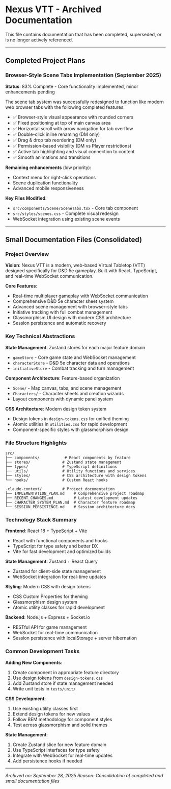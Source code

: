 # Nexus VTT - Archived Documentation

This file contains documentation that has been completed, superseded, or is no longer actively referenced.

---

## Completed Project Plans

### Browser-Style Scene Tabs Implementation (September 2025)
**Status**: 83% Complete - Core functionality implemented, minor enhancements pending

The scene tab system was successfully redesigned to function like modern web browser tabs with the following completed features:

- ✅ Browser-style visual appearance with rounded corners
- ✅ Fixed positioning at top of main canvas area
- ✅ Horizontal scroll with arrow navigation for tab overflow
- ✅ Double-click inline renaming (DM only)
- ✅ Drag & drop tab reordering (DM only)
- ✅ Permission-based visibility (DM vs Player restrictions)
- ✅ Active tab highlighting and visual connection to content
- ✅ Smooth animations and transitions

**Remaining enhancements** (low priority):
- Context menu for right-click operations
- Scene duplication functionality
- Advanced mobile responsiveness

**Key Files Modified**:
- `src/components/Scene/SceneTabs.tsx` - Core tab component
- `src/styles/scenes.css` - Complete visual redesign
- WebSocket integration using existing scene events

---

## Small Documentation Files (Consolidated)

### Project Overview
**Vision**: Nexus VTT is a modern, web-based Virtual Tabletop (VTT) designed specifically for D&D 5e gameplay. Built with React, TypeScript, and real-time WebSocket communication.

**Core Features**:
- Real-time multiplayer gameplay with WebSocket communication
- Comprehensive D&D 5e character sheet system
- Advanced scene management with browser-style tabs
- Initiative tracking with full combat management
- Glassmorphism UI design with modern CSS architecture
- Session persistence and automatic recovery

### Key Technical Abstractions

**State Management**: Zustand stores for each major feature domain
- `gameStore` - Core game state and WebSocket management
- `characterStore` - D&D 5e character data and operations
- `initiativeStore` - Combat tracking and turn management

**Component Architecture**: Feature-based organization
- `Scene/` - Map canvas, tabs, and scene management
- `Characters/` - Character sheets and creation wizards
- Layout components with dynamic panel system

**CSS Architecture**: Modern design token system
- Design tokens in `design-tokens.css` for unified theming
- Atomic utilities in `utilities.css` for rapid development
- Component-specific styles with glassmorphism design

### File Structure Highlights

```
src/
├── components/           # React components by feature
├── stores/              # Zustand state management
├── types/               # TypeScript definitions
├── utils/               # Utility functions and services
├── styles/              # CSS architecture with design tokens
└── hooks/               # Custom React hooks

.claude-context/         # Project documentation
├── IMPLEMENTATION_PLAN.md    # Comprehensive project roadmap
├── RECENT_CHANGES.md         # Latest development updates
├── CHARACTER_SYSTEM_PLAN.md  # Character feature roadmap
└── SESSION_PERSISTENCE.md    # Session architecture docs
```

### Technology Stack Summary

**Frontend**: React 18 + TypeScript + Vite
- React with functional components and hooks
- TypeScript for type safety and better DX
- Vite for fast development and optimized builds

**State Management**: Zustand + React Query
- Zustand for client-side state management
- WebSocket integration for real-time updates

**Styling**: Modern CSS with design tokens
- CSS Custom Properties for theming
- Glassmorphism design system
- Atomic utility classes for rapid development

**Backend**: Node.js + Express + Socket.io
- RESTful API for game management
- WebSocket for real-time communication
- Session persistence with localStorage + server hibernation

### Common Development Tasks

**Adding New Components**:
1. Create component in appropriate feature directory
2. Use design tokens from `design-tokens.css`
3. Add Zustand store if state management needed
4. Write unit tests in `tests/unit/`

**CSS Development**:
1. Use existing utility classes first
2. Extend design tokens for new values
3. Follow BEM methodology for component styles
4. Test across glassmorphism and solid themes

**State Management**:
1. Create Zustand slice for new feature domain
2. Use TypeScript interfaces for type safety
3. Integrate with WebSocket for real-time updates
4. Add persistence hooks if needed

---

*Archived on: September 28, 2025*
*Reason: Consolidation of completed and small documentation files*